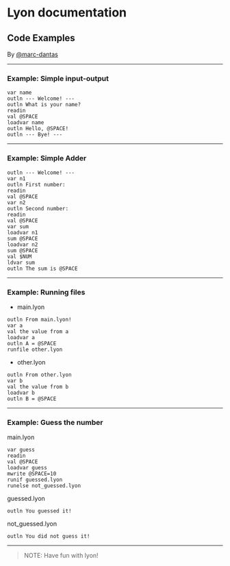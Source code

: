 # Lyon documentation
## Code Examples
By [@marc-dantas](https://github.com/marc-dantas)

<hr>

<h3 id="out">Example: Simple input-output</h3> 

```
var name
outln --- Welcome! ---
outln What is your name?
readin
val @SPACE
loadvar name
outln Hello, @SPACE!
outln --- Bye! ---
```
</code></pre>

<hr>

### Example: Simple Adder

```
outln --- Welcome! ---
var n1
outln First number: 
readin 
val @SPACE
var n2
outln Second number:
readin
val @SPACE
var sum
loadvar n1
sum @SPACE
loadvar n2
sum @SPACE
val $NUM
ldvar sum
outln The sum is @SPACE
```

<hr>

### Example: Running files

- main.lyon
```
outln From main.lyon!
var a
val the value from a
loadvar a
outln A = @SPACE
runfile other.lyon
```

- other.lyon
```
outln From other.lyon
var b
val the value from b
loadvar b
outln B = @SPACE
```

<hr>

### Example: Guess the number

main.lyon
```
var guess
readin
val @SPACE
loadvar guess
mwrite @SPACE=10
runif guessed.lyon
runelse not_guessed.lyon
```

guessed.lyon
```
outln You guessed it!
```

not_guessed.lyon
```
outln You did not guess it!
```

<hr>

> NOTE: Have fun with lyon!
